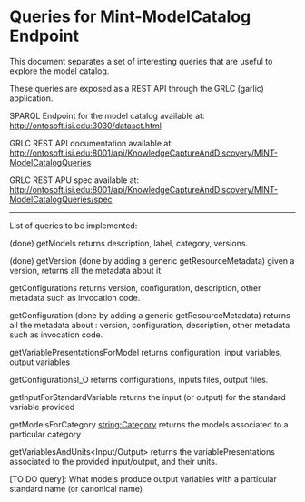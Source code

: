 # Queries for Mint-ModelCatalog Endpoint

This document separates a set of interesting queries that are useful to explore the model catalog.

These queries are exposed as a REST API through the GRLC (garlic) application.

SPARQL Endpoint for the model catalog available at: http://ontosoft.isi.edu:3030/dataset.html

GRLC REST API documentation available at: http://ontosoft.isi.edu:8001/api/KnowledgeCaptureAndDiscovery/MINT-ModelCatalogQueries

GRLC REST APU spec available at: http://ontosoft.isi.edu:8001/api/KnowledgeCaptureAndDiscovery/MINT-ModelCatalogQueries/spec




-----------------

List of queries to be implemented:

(done) getModels 
    returns description, label, category, versions.
    
(done) getVersion<version> (done by adding a generic getResourceMetadata<URI>)
    given a version, returns all the metadata about it.

getConfigurations
    returns version, configuration, description, other metadata such as invocation code.
    
getConfiguration<config> (done by adding a generic getResourceMetadata<URI>)
    returns all the metadata about <config>: version, configuration, description, other metadata such as invocation code.
    
getVariablePresentationsForModel<Model>
    returns configuration, input variables, output variables

getConfigurationsI_O
    returns configurations, inputs files, output files.
    
getInputForStandardVariable<Variable>
    returns the input (or output) for the standard variable provided 
    
getModelsForCategory <string:Category>
    returns the models associated to a particular category

getVariablesAndUnits<Input/Output>
    returns the variablePresentations associated to the provided input/output, and their units.
    
[TO DO query]: What models produce output variables with a particular standard name (or canonical name)


